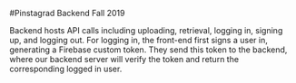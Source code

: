#Pinstagrad Backend Fall 2019

Backend hosts API calls including uploading, retrieval, logging in, signing up, and logging out.
For logging in, the front-end first signs a user in, generating a Firebase custom token. They send
this token to the backend, where our backend server will verify the token and return the corresponding
logged in user.
